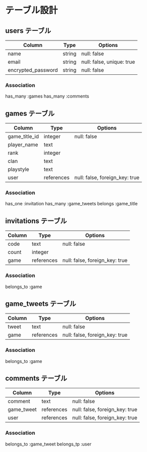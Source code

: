 # テーブル設計

## users テーブル

| Column             | Type    | Options                   |
| ------------------ | ------  | ------------------------- |
| name               | string  | null: false               |
| email              | string  | null: false, unique: true |
| encrypted_password | string  | null: false               |


### Association

has_many :games
has_many :comments

## games テーブル

| Column             | Type       | Options                        |
| ------------------ | ---------- | ------------------------------ |
| game_title_id      | integer    | null: false                    |
| player_name        | text       |                                |
| rank               | integer    |                                |
| clan               | text       |                                |
| playstyle          | text       |                                |
| user               | references | null: false, foreign_key: true |

### Association

has_one  :invitation
has_many :game_tweets
belongs  :game_title

## invitations テーブル

| Column             | Type       | Options                        |
| ------------------ | ---------- | ------------------------------ |
| code               | text       | null: false                    |
| count              | integer    |                                |
| game               | references | null: false, foreign_key: true |

### Association

belongs_to :game

## game_tweets テーブル

| Column        | Type       | Options                        |
| ------------- | ---------- | ------------------------------ |
| tweet         | text       | null: false                    |
| game          | references | null: false, foreign_key: true |

### Association

belongs_to :game

## comments テーブル

| Column        | Type       | Options                        |
| ------------- | ---------- | ------------------------------ |
| comment       | text       | null: false                    |
| game_tweet    | references | null: false, foreign_key: true |
| user          | references | null: false, foreign_key: true |

### Association

belongs_to :game_tweet
belongs_tp :user